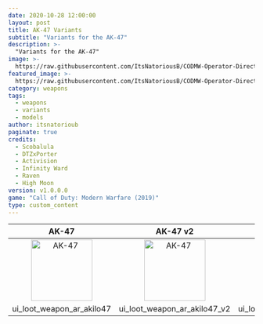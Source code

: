 ```yaml
---
date: 2020-10-28 12:00:00
layout: post
title: AK-47 Variants
subtitle: "Variants for the AK-47"
description: >-
  "Variants for the AK-47"
image: >-
  https://raw.githubusercontent.com/ItsNatoriousB/CODMW-Operator-Directory/gh-pages/assets/img/ui_loot_weapon_ar_akilo47.png
featured_image: >-
  https://raw.githubusercontent.com/ItsNatoriousB/CODMW-Operator-Directory/gh-pages/assets/img/ui_loot_weapon_ar_akilo47.png
category: weapons
tags:
  - weapons
  - variants
  - models
author: itsnatorioub
paginate: true
credits:
  - Scobalula
  - DTZxPorter
  - Activision
  - Infinity Ward
  - Raven
  - High Moon
version: v1.0.0.0
game: "Call of Duty: Modern Warfare (2019)"
type: custom_content
---
```


| AK-47 | AK-47 v2 | AK-47 v3 | AK-47 v4 |
| :---: | :---: | :---: | :---: |
| <img width="125" alt="AK-47" src="/CODMW-Operator-Directory/assets/img/ui_loot_weapon_ar_akilo47.png"> | <img width="125" alt="AK-47" src="/CODMW-Operator-Directory/assets/img/ui_loot_weapon_ar_akilo47_v2.png"> | <img width="125" alt="AK-47" src="/CODMW-Operator-Directory/assets/img/ui_loot_weapon_ar_akilo47_v3.png"> | <img width="125" alt="AK-47" src="/CODMW-Operator-Directory/assets/img/ui_loot_weapon_ar_akilo47_v4.png"> |
| ui_loot_weapon_ar_akilo47 | ui_loot_weapon_ar_akilo47_v2 | ui_loot_weapon_ar_akilo47_v3 | ui_loot_weapon_ar_akilo47_v4 |


